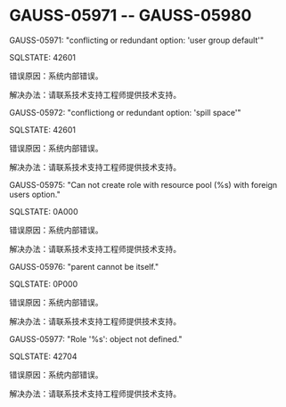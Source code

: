 # GAUSS-05971 -- GAUSS-05980<a name="ZH-CN_TOPIC_0302073410"></a>

GAUSS-05971: "conflicting or redundant option: 'user group default'"

SQLSTATE: 42601

错误原因：系统内部错误。

解决办法：请联系技术支持工程师提供技术支持。

GAUSS-05972: "conflictiong or redundant option: 'spill space'"

SQLSTATE: 42601

错误原因：系统内部错误。

解决办法：请联系技术支持工程师提供技术支持。

GAUSS-05975: "Can not create role with resource pool \(%s\) with foreign users option."

SQLSTATE: 0A000

错误原因：系统内部错误。

解决办法：请联系技术支持工程师提供技术支持。

GAUSS-05976: "parent cannot be itself."

SQLSTATE: 0P000

错误原因：系统内部错误。

解决办法：请联系技术支持工程师提供技术支持。

GAUSS-05977: "Role '%s': object not defined."

SQLSTATE: 42704

错误原因：系统内部错误。

解决办法：请联系技术支持工程师提供技术支持。

